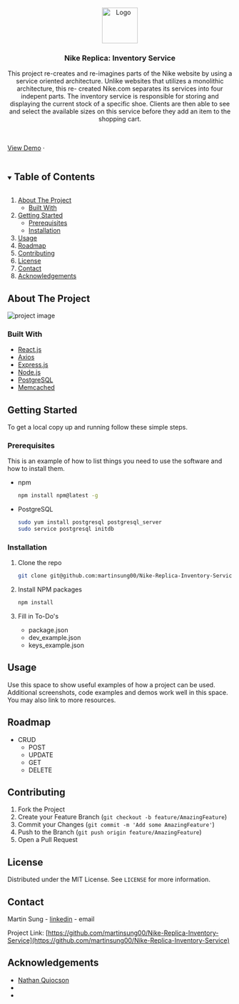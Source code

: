 <!-- PROJECT SHIELDS -->
<!--
*** I'm using markdown "reference style" links for readability.
*** Reference links are enclosed in brackets [ ] instead of parentheses ( ).
*** See the bottom of this document for the declaration of the reference variables
*** for contributors-url, forks-url, etc. This is an optional, concise syntax you may use.
*** https://www.markdownguide.org/basic-syntax/#reference-style-links
-->

<!-- PROJECT LOGO -->
<br />
<p align="center">
  <a href="https://github.com/github_username/repo_name">
    <img src="images/logo.png" alt="Logo" width="80" height="80">
  </a>

  <h3 align="center">Nike Replica: Inventory Service</h3>

  <p align="center">
    <p align="center">
This project re-creates and re-imagines parts of the Nike website by using a service oriented architecture. Unlike websites that utilizes a monolithic architecture, this re-   created Nike.com separates its services into four indepent parts. The inventory service is responsible for storing and displaying the current stock of a specific shoe. Clients are then able to see and select the available sizes on this service before they add an item to the shopping cart.
    </p>
    <br />
    <br />
    <a href="https://github.com/github_username/repo_name">View Demo</a>
    ·
  </p>
</p>



<!-- TABLE OF CONTENTS -->
<details open="open">
  <summary><h2 style="display: inline-block">Table of Contents</h2></summary>
  <ol>
    <li>
      <a href="#about-the-project">About The Project</a>
      <ul>
        <li><a href="#built-with">Built With</a></li>
      </ul>
    </li>
    <li>
      <a href="#getting-started">Getting Started</a>
      <ul>
        <li><a href="#prerequisites">Prerequisites</a></li>
        <li><a href="#installation">Installation</a></li>
      </ul>
    </li>
    <li><a href="#usage">Usage</a></li>
    <li><a href="#roadmap">Roadmap</a></li>
    <li><a href="#contributing">Contributing</a></li>
    <li><a href="#license">License</a></li>
    <li><a href="#contact">Contact</a></li>
    <li><a href="#acknowledgements">Acknowledgements</a></li>
  </ol>
</details>



<!-- ABOUT THE PROJECT -->
## About The Project

<img src="https://user-images.githubusercontent.com/61127851/108800599-6fe05500-7548-11eb-8245-e228f6d7c123.png" alt="project image">

### Built With

* [React.js]()
* [Axios]()
* [Express.js]()
* [Node.js]()
* [PostgreSQL]()
* [Memcached]()

<!-- GETTING STARTED -->
## Getting Started

To get a local copy up and running follow these simple steps.

### Prerequisites

This is an example of how to list things you need to use the software and how to install them.
* npm
  ```sh
  npm install npm@latest -g
  ```
* PostgreSQL
  ```sh
  sudo yum install postgresql postgresql_server
  sudo service postgresql initdb
  ```

### Installation

1. Clone the repo
   ```sh
   git clone git@github.com:martinsung00/Nike-Replica-Inventory-Service.git
   ```
   
   
2. Install NPM packages
   ```sh
   npm install
   ```
   
   
   
3. Fill in To-Do's
   - package.json
   - dev_example.json
   - keys_example.json



<!-- USAGE EXAMPLES -->
## Usage



Use this space to show useful examples of how a project can be used. Additional screenshots, code examples and demos work well in this space. You may also link to more resources.



<!-- ROADMAP -->
## Roadmap

* CRUD
  - POST
  - UPDATE
  - GET
  - DELETE

<!-- CONTRIBUTING -->
## Contributing



1. Fork the Project
2. Create your Feature Branch (`git checkout -b feature/AmazingFeature`)
3. Commit your Changes (`git commit -m 'Add some AmazingFeature'`)
4. Push to the Branch (`git push origin feature/AmazingFeature`)
5. Open a Pull Request



<!-- LICENSE -->
## License

Distributed under the MIT License. See `LICENSE` for more information.



<!-- CONTACT -->
## Contact

Martin Sung - [linkedin](https://www.linkedin.com/in/martinsung00) - email

Project Link: [https://github.com/martinsung00/Nike-Replica-Inventory-Service](https://github.com/martinsung00/Nike-Replica-Inventory-Service)



<!-- ACKNOWLEDGEMENTS -->
## Acknowledgements

* [Nathan Quiocson]()
* []()
* []()

